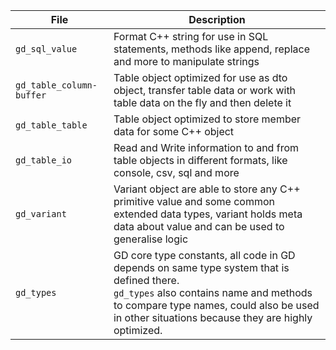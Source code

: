 
| File | Description |
| - | - |
| `gd_sql_value` | Format C++ string for use in SQL statements, methods like append, replace and more to manipulate strings |
| `gd_table_column-buffer` | Table object optimized for use as dto object, transfer table data or work with table data on the fly and then delete it |
| `gd_table_table` | Table object optimized to store member data for some C++ object  |
| `gd_table_io` | Read and Write information to and from table objects in different formats, like console, csv, sql and more |
| `gd_variant` | Variant object are able to store any C++ primitive value and some common extended data types, variant holds meta data about value and can be used to generalise logic |
| `gd_types` | GD core type constants, all code in GD depends on same type system that is defined there. <br> `gd_types` also contains name and methods to compare type names, could also be used in other situations because they are highly optimized. |
